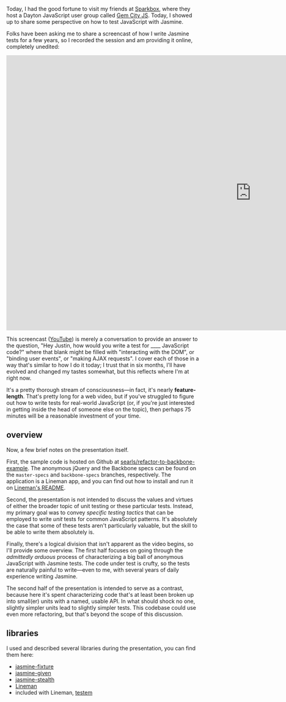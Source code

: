 Today, I had the good fortune to visit my friends at [Sparkbox](http://seesparkbox.com), where they host a Dayton JavaScript user group called [Gem City JS](http://gemcityjs.com/). Today, I showed up to share some perspective on how to test JavaScript with Jasmine.

Folks have been asking me to share a screencast of how I write Jasmine tests for a few years, so I recorded the session and am providing it online, completely unedited:

<div class="hd-video">
<div class="video-container">
  <iframe width="1280" height="720" src="http://www.youtube.com/embed/PWHyE1Ru4X0?rel=0" frameborder="0" allowfullscreen></iframe>
</div>
</div>

This screencast ([YouTube](http://www.youtube.com/watch?v=PWHyE1Ru4X0)) is merely a conversation to provide an answer to the question, "Hey Justin, how would you write a test for ____ JavaScript code?" where that blank might be filled with "interacting with the DOM", or "binding user events", or "making AJAX requests". I cover each of those in a way that's similar to how I do it today; I trust that in six months, I'll have evolved and changed my tastes somewhat, but this reflects where I'm at right now.

It's a pretty thorough stream of consciousness—in fact, it's nearly **feature-length**. That's pretty long for a web video, but if you've struggled to figure out how to write tests for real-world JavaScript (or, if you're just interested in getting inside the head of someone else on the topic), then perhaps 75 minutes will be a reasonable investment of your time.

## overview

Now, a few brief notes on the presentation itself.

First, the sample code is hosted on Github at [searls/refactor-to-backbone-example](https://github.com/searls/refactor-to-backbone-example). The anonymous jQuery and the Backbone specs can be found on the `master-specs` and `backbone-specs` branches, respectively. The application is a Lineman app, and you can find out how to install and run it on [Lineman's README](https://github.com/testdouble/lineman).

Second, the presentation is not intended to discuss the values and virtues of either the broader topic of unit testing or these particular tests. Instead, my primary goal was to convey *specific testing tactics* that can be employed to write *unit* tests for common JavaScript patterns. It's absolutely the case that some of these tests aren't particularly valuable, but the skill to be able to write them absolutely is.

Finally, there's a logical division that isn't apparent as the video begins, so I'll provide some overview. The first half focuses on going through the *admittedly arduous* process of characterizing a big ball of anonymous JavaScript with Jasmine tests. The code under test is crufty, so the tests are naturally painful to write—even to me, with several years of daily experience writing Jasmine.

The second half of the presentation is intended to serve as a contrast, because here it's spent characterizing code that's at least been broken up into small(er) units with a named, usable API. In what should shock no one, slightly simpler units lead to slightly simpler tests. This codebase could use even more refactoring, but that's beyond the scope of this discussion.

## libraries

I used and described several libraries during the presentation, you can find them here:

* [jasmine-fixture](https://github.com/searls/jasmine-fixture)
* [jasmine-given](https://github.com/searls/jasmine-given)
* [jasmine-stealth](https://github.com/searls/jasmine-stealth)
* [Lineman](https://github.com/testdouble/lineman)
* included with Lineman, [testem](https://github.com/airportyh/testem)
